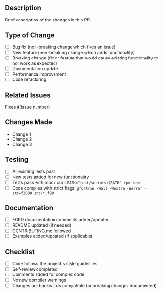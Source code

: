 ## Description

Brief description of the changes in this PR.

## Type of Change

- [ ] Bug fix (non-breaking change which fixes an issue)
- [ ] New feature (non-breaking change which adds functionality)
- [ ] Breaking change (fix or feature that would cause existing functionality to not work as expected)
- [ ] Documentation update
- [ ] Performance improvement
- [ ] Code refactoring

## Related Issues

Fixes #(issue number)

## Changes Made

- Change 1
- Change 2
- Change 3

## Testing

- [ ] All existing tests pass
- [ ] New tests added for new functionality
- [ ] Tests pass with mock curl: `PATH="test/scripts:$PATH" fpm test`
- [ ] Code compiles with strict flags: `gfortran -Wall -Wextra -Werror -std=f2008 src/*.f90`

## Documentation

- [ ] FORD documentation comments added/updated
- [ ] README updated (if needed)
- [ ] CONTRIBUTING.md followed
- [ ] Examples added/updated (if applicable)

## Checklist

- [ ] Code follows the project's style guidelines
- [ ] Self-review completed
- [ ] Comments added for complex code
- [ ] No new compiler warnings
- [ ] Changes are backwards compatible (or breaking changes documented)
